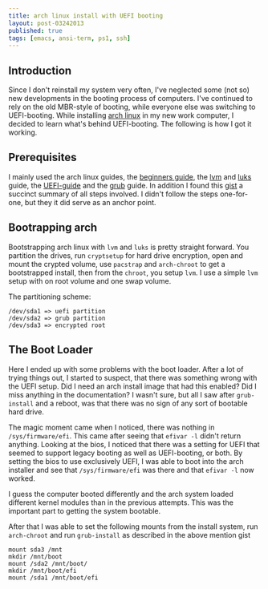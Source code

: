 ```yaml
---
title: arch linux install with UEFI booting
layout: post-03242013
published: true
tags: [emacs, ansi-term, ps1, ssh]
---
```


## Introduction

Since I don't reinstall my system very often, I've neglected some (not so) new
developments in the booting process of computers. I've continued to rely on the
old MBR-style of booting, while everyone else was switching to UEFI-booting.
While installing [arch linux][0] in my new work computer, I decided to learn
what's behind UEFI-booting. The following is how I got it working.

## Prerequisites

I mainly used the arch linux guides, the [beginners guide][1], the [lvm][2] and
[luks][3] guide, the [UEFI-guide][5] and the [grub][4] guide. In addition I
found this [gist][6] a succinct summary of all steps involved. I didn't follow
the steps one-for-one, but they it did serve as an anchor point.

## Bootrapping arch

Bootstrapping arch linux with `lvm` and `luks` is pretty straight forward. You
partition the drives, run `cryptsetup` for hard drive encryption, open and mount
the crypted volume, use `pacstrap` and `arch-chroot` to get a bootstrapped
install, then from the `chroot`, you setup `lvm`. I use a simple `lvm` setup
with on root volume and one swap volume.

The partitioning scheme:

```
/dev/sda1 => uefi partition
/dev/sda2 => grub partition
/dev/sda3 => encrypted root
```

## The Boot Loader

Here I ended up with some problems with the boot loader. After a lot of trying
things out, I started to suspect, that there was something wrong with the UEFI
setup. Did I need an arch install image that had this enabled? Did I miss
anything in the documentation? I wasn't sure, but all I saw after `grub-install`
and a reboot, was that there was no sign of any sort of bootable hard drive.

The magic moment came when I noticed, there was nothing in `/sys/firmware/efi`.
This came after seeing that `efivar -l` didn't return anything. Looking at the
bios, I noticed that there was a setting for UEFI that seemed to support legacy
booting as well as UEFI-booting, or both. By setting the bios to use exclusively
UEFI, I was able to boot into the arch installer and see that
`/sys/firmware/efi` was there and that `efivar -l` now worked.

I guess the computer booted differently and the arch system loaded different
kernel modules than in the previous attempts. This was the important part to
getting the system bootable.

After that I was able to set the following mounts from the install system, run `arch-chroot` and run `grub-install` as described in the above mention gist

```
mount sda3 /mnt
mkdir /mnt/boot
mount /sda2 /mnt/boot/
mkdir /mnt/boot/efi
mount /sda1 /mnt/boot/efi
```

[0]: https://archlinux.org
[1]: https://wiki.archlinux.org/index.php/Beginners%27_guide "arch linux beginners' guide"
[2]: https://wiki.archlinux.org/index.php/LVM
[3]: https://wiki.archlinux.org/index.php/Dm-crypt/Encrypting_an_entire_system#LVM_on_LUKS
[4]: https://wiki.archlinux.org/index.php/GRUB
[5]: https://wiki.archlinux.org/index.php/EFI_System_Partition
[6]: https://gist.github.com/mattiaslundberg/8620837
